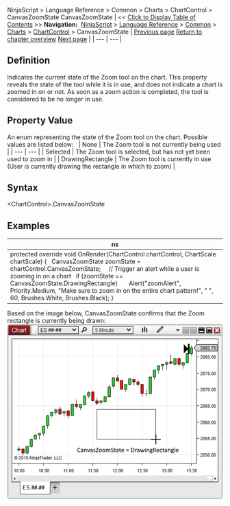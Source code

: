﻿
NinjaScript \> Language Reference \> Common \> Charts \> ChartControl \> CanvasZoomState
CanvasZoomState
| \<\< [Click to Display Table of Contents](canvaszoomstate.md) \>\> **Navigation:**     [NinjaScript](ninjascript.md) \> [Language Reference](language_reference_wip.md) \> [Common](common.md) \> [Charts](chart.md) \> [ChartControl](chartcontrol.md) \> CanvasZoomState | [Previous page](canvasright.md) [Return to chapter overview](chartcontrol.md) [Next page](chartpanels.md) |
| --- | --- |
## Definition
Indicates the current state of the Zoom tool on the chart. This property reveals the state of the tool while it is in use, and does not indicate a chart is zoomed in on or not. As soon as a zoom action is completed, the tool is considered to be no longer in use.
## 
## Property Value
An enum representing the state of the Zoom tool on the chart. Possible values are listed below:
 
| None | The Zoom tool is not currently being used |
| --- | --- |
| Selected | The Zoom tool is selected, but has not yet been used to zoom in |
| DrawingRectangle | The Zoom tool is currently in use (User is currently drawing the rectangle in which to zoom) |
## 
## Syntax
\<ChartControl\>.CanvasZoomState
## 
## Examples
| ns |
| --- |
| protected override void OnRender(ChartControl chartControl, ChartScale chartScale) {    CanvasZoomState zoomState \= chartControl.CanvasZoomState;      // Trigger an alert while a user is zooming in on a chart    if (zoomState \=\= CanvasZoomState.DrawingRectangle)        Alert("zoomAlert", Priority.Medium, "Make sure to zoom in on the entire chart pattern!", " ", 60, Brushes.White, Brushes.Black); } |

Based on the image below, CanvasZoomState confirms that the Zoom rectangle is currently being drawn:
 
![ChartControl_CanvasZoomState](chartcontrol_canvaszoomstate.png)


